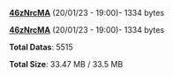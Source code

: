 [**46zNrcMA**](/data/46zNrcMA.txt) (20/01/23 - 19:00)- 1334 bytes

[**46zNrcMA**](/data/46zNrcMA.txt) (20/01/23 - 19:00)- 1334 bytes

**Total Datas**: 5515

**Total Size**: 33.47 MB / 33.5 MB